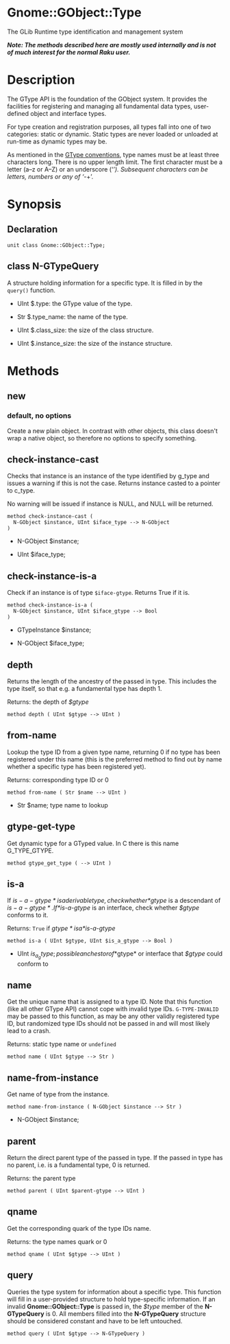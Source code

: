 Gnome::GObject::Type
====================

The GLib Runtime type identification and management system

***Note: The methods described here are mostly used internally and is not of much interest for the normal Raku user.***

Description
===========

The GType API is the foundation of the GObject system. It provides the facilities for registering and managing all fundamental data types, user-defined object and interface types.

For type creation and registration purposes, all types fall into one of two categories: static or dynamic. Static types are never loaded or unloaded at run-time as dynamic types may be.

As mentioned in the [GType conventions](https://developer.gnome.org/gobject/stable/gtype-conventions.html), type names must be at least three characters long. There is no upper length limit. The first character must be a letter (a–z or A–Z) or an underscore (‘_’). Subsequent characters can be letters, numbers or any of ‘-_+’.

Synopsis
========

Declaration
-----------

    unit class Gnome::GObject::Type;

class N-GTypeQuery
------------------

A structure holding information for a specific type. It is filled in by the `query()` function.

  * UInt $.type: the GType value of the type.

  * Str $.type_name: the name of the type.

  * UInt $.class_size: the size of the class structure.

  * UInt $.instance_size: the size of the instance structure.

Methods
=======

new
---

### default, no options

Create a new plain object. In contrast with other objects, this class doesn't wrap a native object, so therefore no options to specify something.

check-instance-cast
-------------------

Checks that instance is an instance of the type identified by g_type and issues a warning if this is not the case. Returns instance casted to a pointer to c_type.

No warning will be issued if instance is NULL, and NULL will be returned.

    method check-instance-cast (
      N-GObject $instance, UInt $iface_type --> N-GObject
    )

  * N-GObject $instance;

  * UInt $iface_type;

check-instance-is-a
-------------------

Check if an instance is of type `$iface-gtype`. Returns True if it is.

    method check-instance-is-a (
      N-GObject $instance, UInt $iface_gtype --> Bool
    )

  * GTypeInstance $instance;

  * N-GObject $iface_type;

depth
-----

Returns the length of the ancestry of the passed in type. This includes the type itself, so that e.g. a fundamental type has depth 1.

Returns: the depth of *$gtype*

    method depth ( UInt $gtype --> UInt )

from-name
---------

Lookup the type ID from a given type name, returning 0 if no type has been registered under this name (this is the preferred method to find out by name whether a specific type has been registered yet).

Returns: corresponding type ID or 0

    method from-name ( Str $name --> UInt )

  * Str $name; type name to lookup

gtype-get-type
--------------

Get dynamic type for a GTyped value. In C there is this name G_TYPE_GTYPE.

    method gtype_get_type ( --> UInt )

is-a
----

If *$is-a-gtype* is a derivable type, check whether *$gtype* is a descendant of *$is-a-gtype*. If *$is-a-gtype* is an interface, check whether *$gtype* conforms to it.

Returns: `True` if *$gtype* is a *$is-a-gtype*

    method is-a ( UInt $gtype, UInt $is_a_gtype --> Bool )

  * UInt $is_a_gtype; possible anchestor of *$gtype* or interface that *$gtype* could conform to

name
----

Get the unique name that is assigned to a type ID. Note that this function (like all other GType API) cannot cope with invalid type IDs. `G-TYPE-INVALID` may be passed to this function, as may be any other validly registered type ID, but randomized type IDs should not be passed in and will most likely lead to a crash.

Returns: static type name or `undefined`

    method name ( UInt $gtype --> Str )

name-from-instance
------------------

Get name of type from the instance.

    method name-from-instance ( N-GObject $instance --> Str )

  * N-GObject $instance;

parent
------

Return the direct parent type of the passed in type. If the passed in type has no parent, i.e. is a fundamental type, 0 is returned.

Returns: the parent type

    method parent ( UInt $parent-gtype --> UInt )

qname
-----

Get the corresponding quark of the type IDs name.

Returns: the type names quark or 0

    method qname ( UInt $gtype --> UInt )

query
-----

Queries the type system for information about a specific type. This function will fill in a user-provided structure to hold type-specific information. If an invalid **Gnome::GObject::Type** is passed in, the *$type* member of the **N-GTypeQuery** is 0. All members filled into the **N-GTypeQuery** structure should be considered constant and have to be left untouched.

    method query ( UInt $gtype --> N-GTypeQuery )

